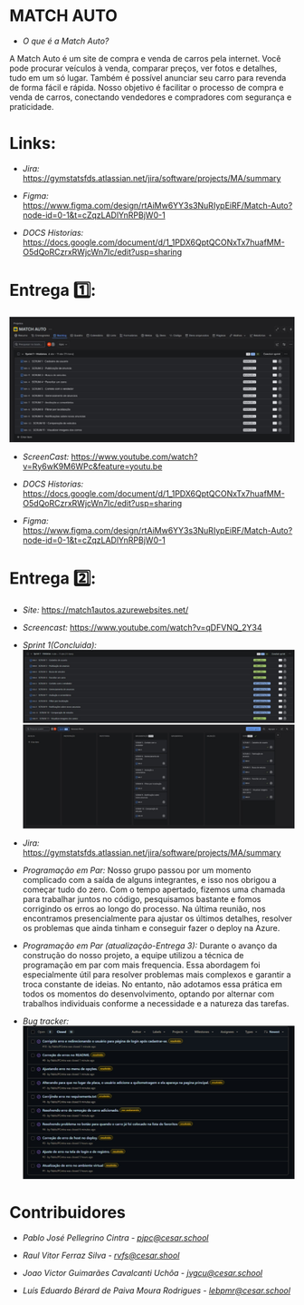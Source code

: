 # MATCH AUTO
- *O que é a Match Auto?*

A Match Auto é um site de compra e venda de carros pela internet. Você pode procurar veículos à venda, comparar preços, ver fotos e detalhes, tudo em um só lugar. Também é possível anunciar seu carro para revenda de forma fácil e rápida. Nosso objetivo é facilitar o processo de compra e venda de carros, conectando vendedores e compradores com segurança e praticidade.

# Links:
- *Jira:* https://gymstatsfds.atlassian.net/jira/software/projects/MA/summary

- *Figma:* https://www.figma.com/design/rtAiMw6YY3s3NuRIypEiRF/Match-Auto?node-id=0-1&t=cZqzLADlYnRPBjW0-1  

- *DOCS Historias:* https://docs.google.com/document/d/1_1PDX6QptQCONxTx7huafMM-O5dQoRCzrxRWjcWn7Ic/edit?usp=sharing

# Entrega 1️⃣:
![alt text](<media/entregas/Backlog 1.jpg>)

- *ScreenCast:* https://www.youtube.com/watch?v=Ry6wK9M6WPc&feature=youtu.be

- *DOCS Historias:* https://docs.google.com/document/d/1_1PDX6QptQCONxTx7huafMM-O5dQoRCzrxRWjcWn7Ic/edit?usp=sharing

- *Figma:* https://www.figma.com/design/rtAiMw6YY3s3NuRIypEiRF/Match-Auto?node-id=0-1&t=cZqzLADlYnRPBjW0-1

# Entrega 2️⃣:
- *Site:* https://match1autos.azurewebsites.net/

- *Screencast:* https://www.youtube.com/watch?v=qDFVNQ_2Y34

- *Sprint 1(Concluida):* 
![alt text](<media/entregas/Sprint 1.jpg>)
![alt text](<media/entregas/Quadro 1 concluido.jpg>)

- *Jira:* https://gymstatsfds.atlassian.net/jira/software/projects/MA/summary

- *Programação em Par:*
Nosso grupo passou por um momento complicado com a saída de alguns integrantes, e isso nos obrigou a começar tudo do zero. Com o tempo apertado, fizemos uma chamada para trabalhar juntos no código, pesquisamos bastante e fomos corrigindo os erros ao longo do processo. Na última reunião, nos encontramos presencialmente para ajustar os últimos detalhes, resolver os problemas que ainda tinham e conseguir fazer o deploy na Azure.

- *Programação em Par (atualização-Entrega 3):*
Durante o avanço da construção do nosso projeto, a equipe utilizou a técnica de programação em par com mais frequencia. Essa abordagem foi especialmente útil para resolver problemas mais complexos e garantir a troca constante de ideias. No entanto, não adotamos essa prática em todos os momentos do desenvolvimento, optando por alternar com trabalhos individuais conforme a necessidade e a natureza das tarefas.

- *Bug tracker:*
![alt text](<media/entregas/Bug tracker.jpg>)

# Contribuidores

- *Pablo José Pellegrino Cintra - pjpc@cesar.school*

- *Raul Vitor Ferraz Silva - rvfs@cesar.shool*

- *Joao Victor Guimarães Cavalcanti Uchôa - jvgcu@cesar.school*

- *Luís Eduardo Bérard de Paiva Moura Rodrigues - lebpmr@cesar.school*
